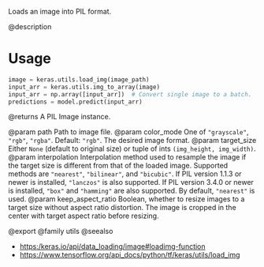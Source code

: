 Loads an image into PIL format.

@description

# Usage
```python
image = keras.utils.load_img(image_path)
input_arr = keras.utils.img_to_array(image)
input_arr = np.array([input_arr])  # Convert single image to a batch.
predictions = model.predict(input_arr)
```

@returns
    A PIL Image instance.

@param path Path to image file.
@param color_mode One of `"grayscale"`, `"rgb"`, `"rgba"`. Default: `"rgb"`.
    The desired image format.
@param target_size Either `None` (default to original size) or tuple of ints
    `(img_height, img_width)`.
@param interpolation Interpolation method used to resample the image if the
    target size is different from that of the loaded image. Supported
    methods are `"nearest"`, `"bilinear"`, and `"bicubic"`.
    If PIL version 1.1.3 or newer is installed, `"lanczos"`
    is also supported. If PIL version 3.4.0 or newer is installed,
    `"box"` and `"hamming"` are also
    supported. By default, `"nearest"` is used.
@param keep_aspect_ratio Boolean, whether to resize images to a target
    size without aspect ratio distortion. The image is cropped in
    the center with target aspect ratio before resizing.

@export
@family utils
@seealso
+ <https:/keras.io/api/data_loading/image#loadimg-function>
+ <https://www.tensorflow.org/api_docs/python/tf/keras/utils/load_img>
